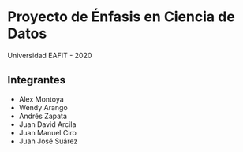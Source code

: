 # Proyecto de Énfasis en Ciencia de Datos

Universidad EAFIT - 2020

## Integrantes
- Alex Montoya
- Wendy Arango
- Andrés Zapata
- Juan David Arcila
- Juan Manuel Ciro
- Juan José Suárez